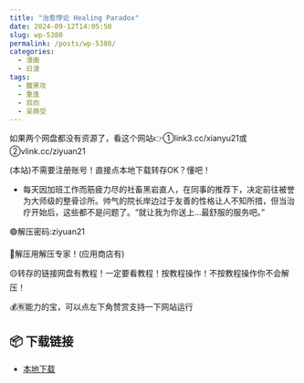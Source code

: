 ```yaml
---
title: "治愈悖论 Healing Paradox"
date: 2024-09-12T14:05:50
slug: wp-5380
permalink: /posts/wp-5380/
categories:
  - 漫画
  - 日漫
tags:
  - 腹黑攻
  - 重逢
  - 双向
  - 呆萌受
---
```


如果两个网盘都没有资源了，看这个网站👉①link3.cc/xianyu21或②vlink.cc/ziyuan21

(本站)不需要注册账号！直接点本地下载转存OK？懂吧！

*   每天因加班工作而筋疲力尽的社畜黑岩直人，在同事的推荐下，决定前往被誉为大师级的整骨诊所。帅气的院长岸边过于友善的性格让人不知所措，但当治疗开始后，这些都不是问题了。“就让我为你送上…最舒服的服务吧。”

🟢解压密码:ziyuan21

🔵解压用解压专家！(应用商店有)

🟡转存的链接网盘有教程！一定要看教程！按教程操作！不按教程操作你不会解压！

💰🈶能力的宝，可以点左下角赞赏支持一下网站运行

## 📦 下载链接
- [本地下载](https://blziyuan21.com/pay-download/5380?key=2b28a6b5fa&down_id=0)

